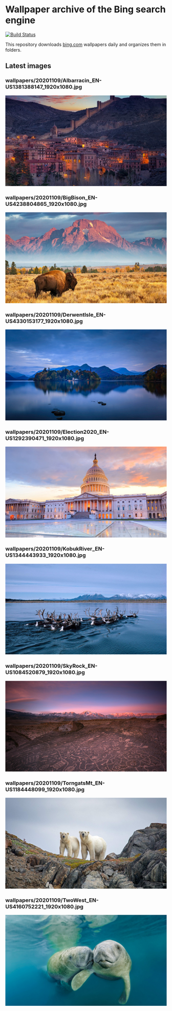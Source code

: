 # Wallpaper archive of the Bing search engine

[![Build Status](https://travis-ci.org/kijart/bing-daily-images-dl.svg?branch=wallpapers)](https://travis-ci.org/kijart/bing-daily-images-dl)

This repository downloads [bing.com](https://www.bing.com) wallpapers daily and organizes them in folders.

## Latest images

<!-- Wallpapers -->

### wallpapers/20201109/Albarracin_EN-US1381388147_1920x1080.jpg

![wallpapers/20201109/Albarracin_EN-US1381388147_1920x1080.jpg](wallpapers/20201109/Albarracin_EN-US1381388147_1920x1080.jpg)

### wallpapers/20201109/BigBison_EN-US4238804865_1920x1080.jpg

![wallpapers/20201109/BigBison_EN-US4238804865_1920x1080.jpg](wallpapers/20201109/BigBison_EN-US4238804865_1920x1080.jpg)

### wallpapers/20201109/DerwentIsle_EN-US4330153177_1920x1080.jpg

![wallpapers/20201109/DerwentIsle_EN-US4330153177_1920x1080.jpg](wallpapers/20201109/DerwentIsle_EN-US4330153177_1920x1080.jpg)

### wallpapers/20201109/Election2020_EN-US1292390471_1920x1080.jpg

![wallpapers/20201109/Election2020_EN-US1292390471_1920x1080.jpg](wallpapers/20201109/Election2020_EN-US1292390471_1920x1080.jpg)

### wallpapers/20201109/KobukRiver_EN-US1344443933_1920x1080.jpg

![wallpapers/20201109/KobukRiver_EN-US1344443933_1920x1080.jpg](wallpapers/20201109/KobukRiver_EN-US1344443933_1920x1080.jpg)

### wallpapers/20201109/SkyRock_EN-US1084520879_1920x1080.jpg

![wallpapers/20201109/SkyRock_EN-US1084520879_1920x1080.jpg](wallpapers/20201109/SkyRock_EN-US1084520879_1920x1080.jpg)

### wallpapers/20201109/TorngatsMt_EN-US1184448099_1920x1080.jpg

![wallpapers/20201109/TorngatsMt_EN-US1184448099_1920x1080.jpg](wallpapers/20201109/TorngatsMt_EN-US1184448099_1920x1080.jpg)

### wallpapers/20201109/TwoWest_EN-US4160752221_1920x1080.jpg

![wallpapers/20201109/TwoWest_EN-US4160752221_1920x1080.jpg](wallpapers/20201109/TwoWest_EN-US4160752221_1920x1080.jpg)


